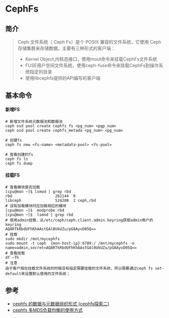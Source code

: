 # CephFs
## 简介
> Ceph 文件系统（ Ceph Fs）是个 POSIX 兼容的文件系统，它使用 Ceph 存储集群来存储数据。主要有三种形式的客户端：
> - Kernel Object,内核态接口，使用mout命令来挂载CephFs文件系统
> - FUSE用户空间文件系统，使用ceph-fuse命令来挂载CephFs到操作系统指定的目录
> - 使用libcephfs提供的API编写的客户端

## 基本命令
#### 新增FS
```SHELL
# 新增文件系统元数据池和数据池
ceph osd pool create cephfs_fs <pg_num> <pgp_num>
ceph osd pool create cephfs_metada <pg_num> <pg_num>

# 创建fs
ceph fs new <fs-name> <metadata-pool> <fs-pool>

# 查看创建的fs
ceph fs ls
ceph fs dump
```

#### 挂载FS
```SHELL
# 查看模块是否加载
[cpu@mon ~]$ lsmod | grep rbd
rbd                   262144  0
libceph               524288  2 ceph,rbd
# 没有加载模块时应加载相应的模块
[cpu@mon ~]$  modprobe rbd
[cpu@mon ~]$  lsmod | grep rbd
# 使用admin挂载，从/etc/ceph/ceph.client.admin.keyring获取admin用户的keyring
AQARTkRbdUFhKhAAstGAl0UkUZu/pG8AyvD05Q==
# 挂载
sudo mkdir /mnt/mycephfs
sudo mount -t ceph  {mon-host-ip}:6789:/ /mnt/mycephfs -o name=admin,secret=AQARTkRbdUFhKhAAstGAl0UkUZu/pG8AyvD05Q==
# 查看挂载
df –Th
# 注意
由于客户端在挂载文件系统的时候没有指定需要挂载的文件系统，所以需要通过ceph fs set-default来设置默认使用的文件系统；
```

## 参考
- [cephfs 的数据与元数据组织形式 (cephfs探索二)](https://blog.csdn.net/a1454927420/article/details/79381134)
- [cephfs 多MDS负载均衡的使用方式](https://blog.csdn.net/a1454927420/article/details/88949725)

